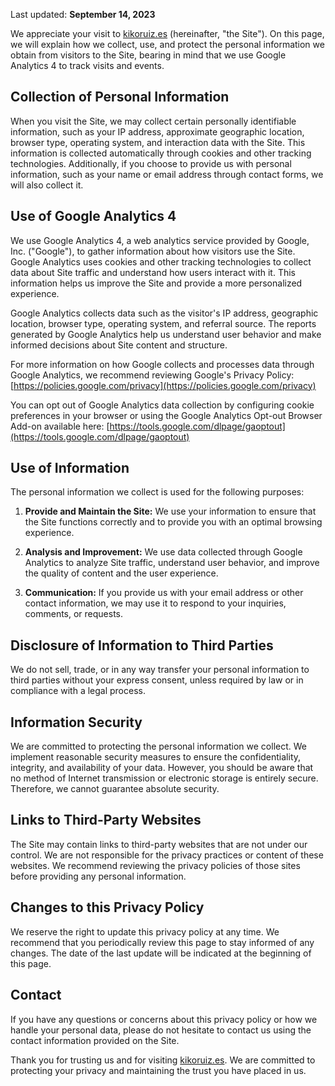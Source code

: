 Last updated: **September 14, 2023**

We appreciate your visit to [kikoruiz.es](kikoruiz.es) (hereinafter, "the Site"). On this page, we will explain how we collect, use, and protect the personal information we obtain from visitors to the Site, bearing in mind that we use Google Analytics 4 to track visits and events.

## Collection of Personal Information

When you visit the Site, we may collect certain personally identifiable information, such as your IP address, approximate geographic location, browser type, operating system, and interaction data with the Site. This information is collected automatically through cookies and other tracking technologies. Additionally, if you choose to provide us with personal information, such as your name or email address through contact forms, we will also collect it.

## Use of Google Analytics 4

We use Google Analytics 4, a web analytics service provided by Google, Inc. ("Google"), to gather information about how visitors use the Site. Google Analytics uses cookies and other tracking technologies to collect data about Site traffic and understand how users interact with it. This information helps us improve the Site and provide a more personalized experience.

Google Analytics collects data such as the visitor's IP address, geographic location, browser type, operating system, and referral source. The reports generated by Google Analytics help us understand user behavior and make informed decisions about Site content and structure.

For more information on how Google collects and processes data through Google Analytics, we recommend reviewing Google's Privacy Policy: [https://policies.google.com/privacy](https://policies.google.com/privacy)

You can opt out of Google Analytics data collection by configuring cookie preferences in your browser or using the Google Analytics Opt-out Browser Add-on available here: [https://tools.google.com/dlpage/gaoptout](https://tools.google.com/dlpage/gaoptout)

## Use of Information

The personal information we collect is used for the following purposes:

1. **Provide and Maintain the Site:** We use your information to ensure that the Site functions correctly and to provide you with an optimal browsing experience.

2. **Analysis and Improvement:** We use data collected through Google Analytics to analyze Site traffic, understand user behavior, and improve the quality of content and the user experience.

3. **Communication:** If you provide us with your email address or other contact information, we may use it to respond to your inquiries, comments, or requests.

## Disclosure of Information to Third Parties

We do not sell, trade, or in any way transfer your personal information to third parties without your express consent, unless required by law or in compliance with a legal process.

## Information Security

We are committed to protecting the personal information we collect. We implement reasonable security measures to ensure the confidentiality, integrity, and availability of your data. However, you should be aware that no method of Internet transmission or electronic storage is entirely secure. Therefore, we cannot guarantee absolute security.

## Links to Third-Party Websites

The Site may contain links to third-party websites that are not under our control. We are not responsible for the privacy practices or content of these websites. We recommend reviewing the privacy policies of those sites before providing any personal information.

## Changes to this Privacy Policy

We reserve the right to update this privacy policy at any time. We recommend that you periodically review this page to stay informed of any changes. The date of the last update will be indicated at the beginning of this page.

## Contact

If you have any questions or concerns about this privacy policy or how we handle your personal data, please do not hesitate to contact us using the contact information provided on the Site.

Thank you for trusting us and for visiting [kikoruiz.es](kikoruiz.es). We are committed to protecting your privacy and maintaining the trust you have placed in us.
